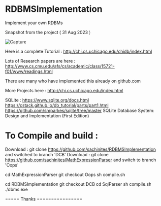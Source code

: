 # RDBMSImplementation
Implement your own RDBMs

Snapshot from the project ( 31 Aug 2023 )

![Capture](https://github.com/sachinites/RDBMSImplementation/assets/17794924/d052caa5-5734-41a7-b00a-c04f1243b821)



Here is a complete Tutorial : http://chi.cs.uchicago.edu/chidb/index.html

Lots of Research papers are here : http://www.cs.cmu.edu/afs/cs/academic/class/15721-f01/www/readings.html

There are many who have implemented this already on github.com

More Projects here : http://chi.cs.uchicago.edu/index.html

SQLite :
https://www.sqlite.org/docs.html
https://cstack.github.io/db_tutorial/parts/part1.html
https://github.com/smparkes/sqlite/tree/master
SQLite Database System: Design and Implementation (First Edition)

To Compile and build :
=====================

Download :  git clone https://github.com/sachinites/RDBMSImplementation and switched to branch 'DCB'
Download : git clone https://github.com/sachinites/MathExpressionParser and switch to branch 'Oops'

cd MathExpressionParser 
git checkout Oops
sh compile.sh

cd RDBMSImplementation
git checkout DCB
cd SqlParser
sh compile.sh
./dbms.exe 


===== Thanks ================
